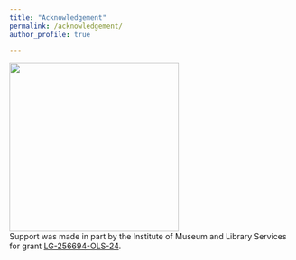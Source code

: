 ```yaml
---
title: "Acknowledgement"
permalink: /acknowledgement/
author_profile: true

---
```

<p>
<img src='imls_logo_2c.jpg' width="300px" height="300px"><br>
Support was made in part by the Institute of Museum and Library Services for grant <a href="https://www.imls.gov/grants/awarded/lg-256694-ols-24">LG-256694-OLS-24</a>.
